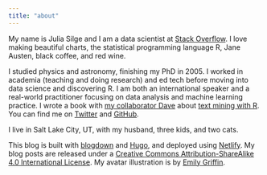 ```yaml
---
title: "about"
---
```


My name is Julia Silge and I am a data scientist at [Stack Overflow](https://stackoverflow.com/users/5468471/julia-silge). I love making beautiful charts, the statistical programming language R, Jane Austen, black coffee, and red wine.

I studied physics and astronomy, finishing my PhD in 2005. I worked in academia (teaching and doing research) and ed tech before moving into data science and discovering R. I am both an international speaker and a real-world practitioner focusing on data analysis and machine learning practice. I wrote a book with [my collaborator Dave](http://varianceexplained.org/) about [text mining with R](http://amzn.to/2tZkmxG). You can find me on [Twitter](https://github.com/juliasilge) and [GitHub](https://github.com/juliasilge). 

I live in Salt Lake City, UT, with my husband, three kids, and two cats.

This blog is built with [blogdown](https://github.com/rstudio/blogdown) and [Hugo](https://gohugo.io/), and deployed using [Netlify](https://www.netlify.com/). My blog posts are released under a [Creative Commons Attribution-ShareAlike 4.0 International License](http://creativecommons.org/licenses/by-sa/4.0/). My avatar illustration is by [Emily Griffin](https://www.daybrighten.com/).

